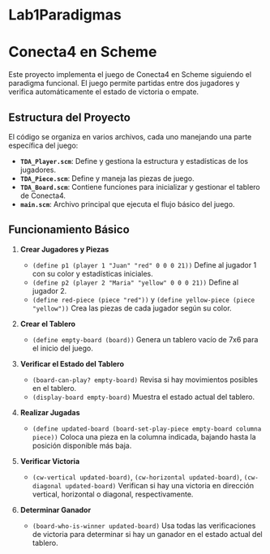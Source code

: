 # Lab1Paradigmas

# Conecta4 en Scheme

Este proyecto implementa el juego de Conecta4 en Scheme siguiendo el paradigma funcional. El juego permite partidas entre dos jugadores y verifica automáticamente el estado de victoria o empate.

## Estructura del Proyecto

El código se organiza en varios archivos, cada uno manejando una parte específica del juego:
- **`TDA_Player.scm`**: Define y gestiona la estructura y estadísticas de los jugadores.
- **`TDA_Piece.scm`**: Define y maneja las piezas de juego.
- **`TDA_Board.scm`**: Contiene funciones para inicializar y gestionar el tablero de Conecta4.
- **`main.scm`**: Archivo principal que ejecuta el flujo básico del juego.

## Funcionamiento Básico

1. **Crear Jugadores y Piezas**
   - `(define p1 (player 1 "Juan" "red" 0 0 0 21))`
     Define al jugador 1 con su color y estadísticas iniciales.
   - `(define p2 (player 2 "Maria" "yellow" 0 0 0 21))`
     Define al jugador 2.
   - `(define red-piece (piece "red"))` y `(define yellow-piece (piece "yellow"))`
     Crea las piezas de cada jugador según su color.

2. **Crear el Tablero**
   - `(define empty-board (board))`
     Genera un tablero vacío de 7x6 para el inicio del juego.

3. **Verificar el Estado del Tablero**
   - `(board-can-play? empty-board)`
     Revisa si hay movimientos posibles en el tablero.
   - `(display-board empty-board)`
     Muestra el estado actual del tablero.

4. **Realizar Jugadas**
   - `(define updated-board (board-set-play-piece empty-board columna piece))`
     Coloca una pieza en la columna indicada, bajando hasta la posición disponible más baja.

5. **Verificar Victoria**
   - `(cw-vertical updated-board)`, `(cw-horizontal updated-board)`, `(cw-diagonal updated-board)`
     Verifican si hay una victoria en dirección vertical, horizontal o diagonal, respectivamente.

6. **Determinar Ganador**
   - `(board-who-is-winner updated-board)`
     Usa todas las verificaciones de victoria para determinar si hay un ganador en el estado actual del tablero.


